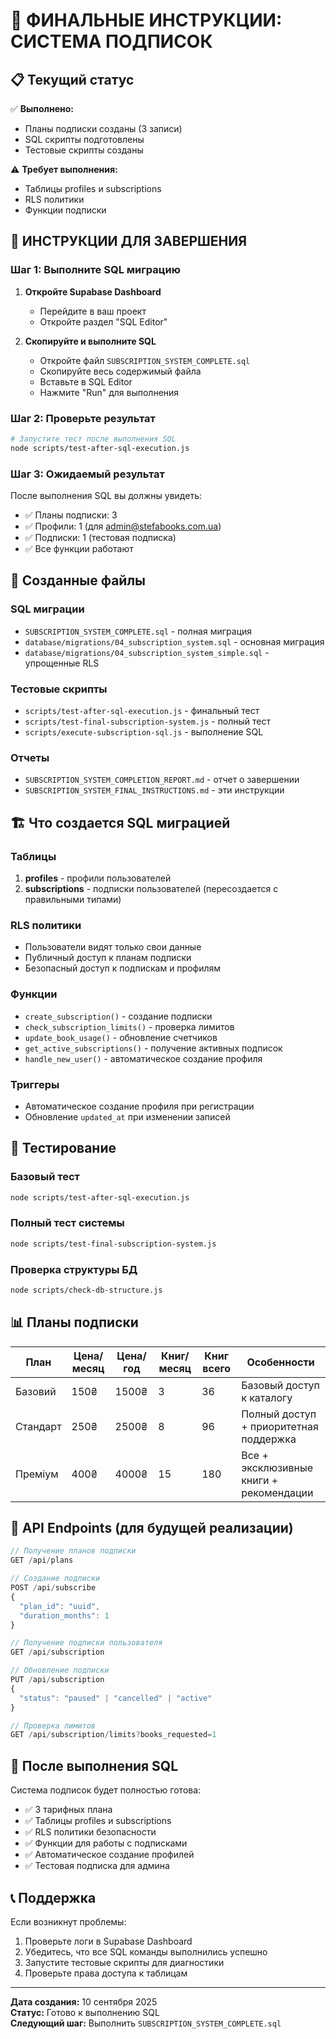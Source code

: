 # 🎯 ФИНАЛЬНЫЕ ИНСТРУКЦИИ: СИСТЕМА ПОДПИСОК

## 📋 Текущий статус

✅ **Выполнено:**
- Планы подписки созданы (3 записи)
- SQL скрипты подготовлены
- Тестовые скрипты созданы

⚠️ **Требует выполнения:**
- Таблицы profiles и subscriptions
- RLS политики
- Функции подписки

## 🚀 ИНСТРУКЦИИ ДЛЯ ЗАВЕРШЕНИЯ

### Шаг 1: Выполните SQL миграцию

1. **Откройте Supabase Dashboard**
   - Перейдите в ваш проект
   - Откройте раздел "SQL Editor"

2. **Скопируйте и выполните SQL**
   - Откройте файл `SUBSCRIPTION_SYSTEM_COMPLETE.sql`
   - Скопируйте весь содержимый файла
   - Вставьте в SQL Editor
   - Нажмите "Run" для выполнения

### Шаг 2: Проверьте результат

```bash
# Запустите тест после выполнения SQL
node scripts/test-after-sql-execution.js
```

### Шаг 3: Ожидаемый результат

После выполнения SQL вы должны увидеть:
- ✅ Планы подписки: 3
- ✅ Профили: 1 (для admin@stefabooks.com.ua)
- ✅ Подписки: 1 (тестовая подписка)
- ✅ Все функции работают

## 📁 Созданные файлы

### SQL миграции
- `SUBSCRIPTION_SYSTEM_COMPLETE.sql` - полная миграция
- `database/migrations/04_subscription_system.sql` - основная миграция
- `database/migrations/04_subscription_system_simple.sql` - упрощенные RLS

### Тестовые скрипты
- `scripts/test-after-sql-execution.js` - финальный тест
- `scripts/test-final-subscription-system.js` - полный тест
- `scripts/execute-subscription-sql.js` - выполнение SQL

### Отчеты
- `SUBSCRIPTION_SYSTEM_COMPLETION_REPORT.md` - отчет о завершении
- `SUBSCRIPTION_SYSTEM_FINAL_INSTRUCTIONS.md` - эти инструкции

## 🏗️ Что создается SQL миграцией

### Таблицы
1. **profiles** - профили пользователей
2. **subscriptions** - подписки пользователей (пересоздается с правильными типами)

### RLS политики
- Пользователи видят только свои данные
- Публичный доступ к планам подписки
- Безопасный доступ к подпискам и профилям

### Функции
- `create_subscription()` - создание подписки
- `check_subscription_limits()` - проверка лимитов
- `update_book_usage()` - обновление счетчиков
- `get_active_subscriptions()` - получение активных подписок
- `handle_new_user()` - автоматическое создание профиля

### Триггеры
- Автоматическое создание профиля при регистрации
- Обновление `updated_at` при изменении записей

## 🧪 Тестирование

### Базовый тест
```bash
node scripts/test-after-sql-execution.js
```

### Полный тест системы
```bash
node scripts/test-final-subscription-system.js
```

### Проверка структуры БД
```bash
node scripts/check-db-structure.js
```

## 📊 Планы подписки

| План | Цена/месяц | Цена/год | Книг/месяц | Книг всего | Особенности |
|------|------------|----------|------------|------------|-------------|
| Базовий | 150₴ | 1500₴ | 3 | 36 | Базовый доступ к каталогу |
| Стандарт | 250₴ | 2500₴ | 8 | 96 | Полный доступ + приоритетная поддержка |
| Преміум | 400₴ | 4000₴ | 15 | 180 | Все + эксклюзивные книги + рекомендации |

## 🔧 API Endpoints (для будущей реализации)

```typescript
// Получение планов подписки
GET /api/plans

// Создание подписки
POST /api/subscribe
{
  "plan_id": "uuid",
  "duration_months": 1
}

// Получение подписки пользователя
GET /api/subscription

// Обновление подписки
PUT /api/subscription
{
  "status": "paused" | "cancelled" | "active"
}

// Проверка лимитов
GET /api/subscription/limits?books_requested=1
```

## 🎉 После выполнения SQL

Система подписок будет полностью готова:
- ✅ 3 тарифных плана
- ✅ Таблицы profiles и subscriptions
- ✅ RLS политики безопасности
- ✅ Функции для работы с подписками
- ✅ Автоматическое создание профилей
- ✅ Тестовая подписка для админа

## 📞 Поддержка

Если возникнут проблемы:
1. Проверьте логи в Supabase Dashboard
2. Убедитесь, что все SQL команды выполнились успешно
3. Запустите тестовые скрипты для диагностики
4. Проверьте права доступа к таблицам

---

**Дата создания:** 10 сентября 2025  
**Статус:** Готово к выполнению SQL  
**Следующий шаг:** Выполнить `SUBSCRIPTION_SYSTEM_COMPLETE.sql`
